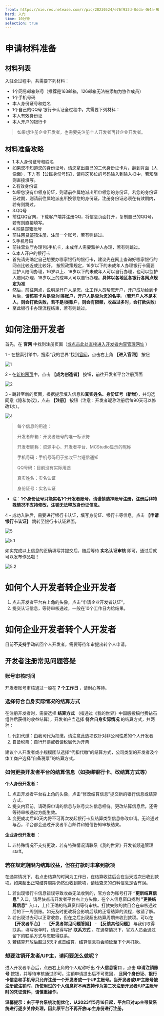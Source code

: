 ```yaml
---
front: https://nie.res.netease.com/r/pic/20230524/e76f932d-0dda-464a-9b04-54f689d024c1.png
hard: 入门
time: 10分钟
selection: true
---
```


# 申请材料准备
## 材料列表
入驻全过程中，共需要下列材料：
- 1个网易邮箱账号（推荐是163邮箱，126邮箱无法被添加为协作成员）
- 1个手机号码
- 本人身份证号和姓名
- 1个自己的QQ号
银行卡认证全过程中，共需要下列材料：
- 本人有效身份证
- 本人开户的银行卡
> 如果想注册企业开发者，也需要先注册个人开发者再转企业开发者。
## 材料准备攻略
- 1.本人身份证号和姓名
- 如果您不知道您的身份证号，请您拿出自己的二代身份证卡片，翻到背面（人像面），下方有【公民身份号码】，请将这18位的号码输入到输入框中，若知晓则直接填写。
- 2.有效身份证
- 如果您没有申领身份证，则请前往属地派出所申领您的身份证。若您的身份证已过期，则请前往属地派出所换领您的身份证。注册身份证必须在有效期内，若有则跳过。
- 3.QQ号
- 前往QQ官网，下载客户端并注册QQ，将信息页面打开，复制自己的QQ号，若有则直接填写。
- 4.网易邮箱账号
- 前往[网易邮箱注册](https://zc.reg.163.com/regInitialized#/)，注册一个账号，若有则跳过。
- 5.手机号码
- 前往营业厅办理1张手机卡，未成年人需要监护人办理，若有则跳过。
- 6.本人开户的银行卡
- 首先请先确定自己想要办哪家银行的银行卡，建议先在网上查询好哪家银行的网点比较近或比较好。
按照政策规定，16岁以下的未成年人办理银行卡需要监护人陪同办理，16岁以上、18岁以下的未成年人可以自行办理，也可以监护人陪同办理，18岁以上的成年人可以自行办理。**具体以各地区各银行各网点规定为准**
- 然后，前往网点，说明是开户人是您，让工作人员帮您开户，开户成功给到卡片后，**请核实卡片是否为I类账户，开户人是否为您的名字**。（**若开户人不是本人，则会打款失败，若不是I类账户，则会有限额，收益过多时，会打款失败**）
- 至此银行卡办理流程结束，若有则跳过。
# 如何注册开发者

首先，在 **官网** 中找到注册页面（[或点击此处直接进入开发者内容管理网址](https://mcdev.webapp.163.com/#/login) ）

1 - 在搜索引擎中，搜索“我的世界”找到[官网](http://mc.163.com/)，点击右上角 **【进入官网】** 按钮

![1](./images/0_1.png)

2 - 在[新的网页](http://mc.163.com/index.html )中，点击 **【成为创造者】** 按钮，前往开发者平台注册页面

![2](./images/0_2.png)

3 - 跳转至新的页面，根据提示填入信息和**真实姓名、身份证号（新增）**，并勾选同意《隐私协议》，点击 **【注册】** 按钮（注意：开发者昵称注册后每90天可以修改1次）。

![4](./images/0_4.png)
> 每个信息的用途：
> 
> 开发者邮箱：开发者账号的唯一标识符
> 
> 开发者昵称：资源中心、开发者平台、MCStudio显示的昵称
> 
> 手机号码：手机号码用于接收平台短信通知
> 
> QQ号码：目前没有实际用途
> 
> 真实姓名：实名认证
> 
> 身份证号：实名认证
- 注：**1个身份证号只能实名1个开发者账号，请谨慎选择账号注册，注册后非特殊情况不支持修改，注销无法释放身份证信息。**

4 - 成功入驻后，需要进行银行卡认证，填写身份证、银行卡等信息，点击 **【申请银行卡认证】** 跳转至银行卡认证界面。

![5](./images/0_5.jpg)

![5.1](./images/0_6.png)

如实完成以上信息的正确填写并提交后，随后等待 **实名认证审核** 即可，通过后就可以发布作品啦！

![5.2](./images/0_7.png)

# 如何个人开发者转企业开发者
1. 点击开发者平台右上角的头像，点击“申请企业开发者认证”。
2. 提交认证信息，等待审核通过，一般在10个工作日内给结果。
# 如何企业开发者转个人开发者
目前**不支持**手动转回个人开发者，需要等待年审提出转个人申请。
## 开发者注册常见问题答疑

### 账号审核时间

开发者账号审核通过一般在 **7 个工作日** ，请耐心等待。

### 选择符合自身实际情况的结算方式

在注册开发者时，需要选择 **结算方式** （指通过《我的世界》中国版投稿付费钻石组件后获得的收益结算），开发者应当选择 **符合自身实际情况** 的结算方式，共两种：

1. 代扣代缴：由我司代为扣缴，请注意此选项仅针对非公司性质的个人开发者
2. 自备税票：自行开票或者请税局代为开票

建议个人开发者或小规模团队选择“代扣代缴”的结算方式，公司类型的开发者及个体工商户选择“自备税票”的结算方式。



### 如何更换开发者平台的结算信息（如换绑银行卡、改结算方式等）

**个人身份开发者：**

1. 点击开发者平台右上角的头像，点击“修改结算信息”提交新的银行信息或结算方式。
2. 提交内容前，请确保申请的信息与账号实名信息相符。更改结算信息后，还需等待审核通过方能生效。
3. 变更成功后90天内将不可再次发起银行卡及结算类型信息修改申请。无论通过与否，平台都会通过开发者平台邮件和短信告知审核结果。

**企业身份开发者** ：

1. 非特殊情况不支持更改，若有特殊情况请联系《我的世界》开发者频道管理staff。



### 若在规定期限内结算收益，但在打款时未拿到款项

在通常情况下，若点击结算的时间为工作日，在结算收益后会在当天或次日收到款项。如果超出正常结算周期仍然没收到款项，请检查您的资料信息是否有误。

1. 若出现银行卡信息错误导致收益无法收到的，官方会为账号打开 **“更新结算信息”** 入口，请尽快点击开发者平台右上方头像，在个人信息窗口找到 **"更换结算信息"** 入口，上传正确的结算资料等待审核。打款失败的款目会在审核通过后的下一周到账。如无及时更改将会影响后续的正常结算的流程，敬请了解。
2. 若出现过去可以正常收款，但在之后出现超出结算周期未收到款项。可以在  **【开发者平台】**  -  **【开发者常见问题答疑】**  -  **【反馈其他问题】**  与我们取得联系，填写表单时，请记得写好 **联系方式** 。在通常情况下，官方人员会通过留下的联系方式与您取得联系。
3. 若结算开放后超过5天才点击结算，结算信息将会顺延至下个月打款。



### 想要注销开发者/UP主，请问要怎么做呢？

进入开发者平台后，点击右上角的个人昵称呼出 **个人信息窗口** ，点击 **申请注销账号** 按钮，并等待审核通过即可。注销申请提出后不可撤回， **且同个身份证、银行卡信息和手机号只允许注册一个开发者或一个UP主账号。当开发者或UP主账号被注册或注销时，所使用过的个人信息将不再支持作为第二次注册开发者/UP主账号时的凭证资料，请慎重操作。** 



**温馨提示：由于平台系统功能优化，从2023年5月16日起，平台已对up主带货系统进行逐步关停处理，因此原平台不再开放up主身份进行注册。**
